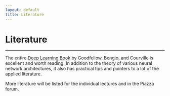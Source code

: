 ```yaml
---
layout: default
title: Literature
---
```


# Literature
---------------------------------

The entire [Deep Learning Book](http://www.deeplearningbook.org/) by Goodfellow, Bengio, and Courville is excellent and worth reading. In addition to the theory of various neural network architectures, it also has practical tips and pointers to a lot of the applied literature.

More literature will be listed for the individual lectures and in the Piazza forum.
<br/>


